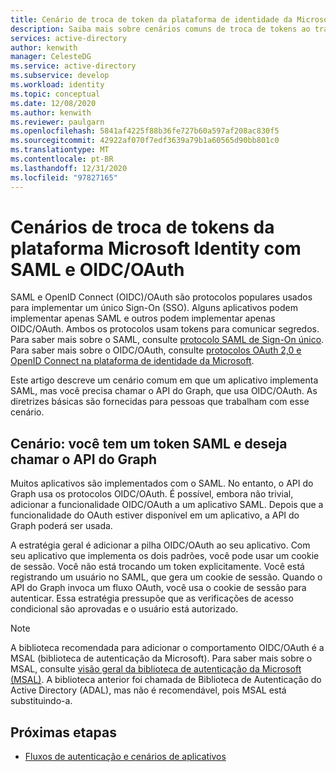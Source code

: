 ```yaml
---
title: Cenário de troca de token da plataforma de identidade da Microsoft com SAML e OIDC/OAuth no Azure Active Directory
description: Saiba mais sobre cenários comuns de troca de tokens ao trabalhar com SAML e OIDC/OAuth no Azure Active Directory.
services: active-directory
author: kenwith
manager: CelesteDG
ms.service: active-directory
ms.subservice: develop
ms.workload: identity
ms.topic: conceptual
ms.date: 12/08/2020
ms.author: kenwith
ms.reviewer: paulgarn
ms.openlocfilehash: 5841af4225f88b36fe727b60a597af208ac830f5
ms.sourcegitcommit: 42922af070f7edf3639a79b1a60565d90bb801c0
ms.translationtype: MT
ms.contentlocale: pt-BR
ms.lasthandoff: 12/31/2020
ms.locfileid: "97827165"
---
```

# <a name="microsoft-identity-platform-token-exchange-scenarios-with-saml-and-oidcoauth"></a>Cenários de troca de tokens da plataforma Microsoft Identity com SAML e OIDC/OAuth

SAML e OpenID Connect (OIDC)/OAuth são protocolos populares usados para implementar um único Sign-On (SSO). Alguns aplicativos podem implementar apenas SAML e outros podem implementar apenas OIDC/OAuth. Ambos os protocolos usam tokens para comunicar segredos. Para saber mais sobre o SAML, consulte [protocolo SAML de Sign-On único](single-sign-on-saml-protocol.md). Para saber mais sobre o OIDC/OAuth, consulte [protocolos OAuth 2,0 e OpenID Connect na plataforma de identidade da Microsoft](active-directory-v2-protocols.md).

Este artigo descreve um cenário comum em que um aplicativo implementa SAML, mas você precisa chamar o API do Graph, que usa OIDC/OAuth. As diretrizes básicas são fornecidas para pessoas que trabalham com esse cenário.

## <a name="scenario-you-have-a-saml-token-and-want-to-call-the-graph-api"></a>Cenário: você tem um token SAML e deseja chamar o API do Graph
Muitos aplicativos são implementados com o SAML. No entanto, o API do Graph usa os protocolos OIDC/OAuth. É possível, embora não trivial, adicionar a funcionalidade OIDC/OAuth a um aplicativo SAML. Depois que a funcionalidade do OAuth estiver disponível em um aplicativo, a API do Graph poderá ser usada.

A estratégia geral é adicionar a pilha OIDC/OAuth ao seu aplicativo. Com seu aplicativo que implementa os dois padrões, você pode usar um cookie de sessão. Você não está trocando um token explicitamente. Você está registrando um usuário no SAML, que gera um cookie de sessão. Quando o API do Graph invoca um fluxo OAuth, você usa o cookie de sessão para autenticar. Essa estratégia pressupõe que as verificações de acesso condicional são aprovadas e o usuário está autorizado.

> [!NOTE]
> A biblioteca recomendada para adicionar o comportamento OIDC/OAuth é a MSAL (biblioteca de autenticação da Microsoft). Para saber mais sobre o MSAL, consulte [visão geral da biblioteca de autenticação da Microsoft (MSAL)](msal-overview.md). A biblioteca anterior foi chamada de Biblioteca de Autenticação do Active Directory (ADAL), mas não é recomendável, pois MSAL está substituindo-a.

## <a name="next-steps"></a>Próximas etapas
- [Fluxos de autenticação e cenários de aplicativos](authentication-flows-app-scenarios.md)
